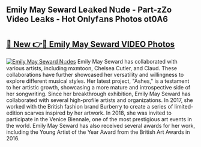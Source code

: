 ## Emily May Seward Le𝚊ked N𝚞de - Part-zZo Video Le𝚊ks - Hot Onlyf𝚊ns Photos ot0A6

# <h2><a href="http://ab72609.deff.icu/?id=Emily+May+Seward">🔗 New 👉🔴 Emily May Seward VIDEO Photos</a></h2>

[![Emily May Seward N𝚞des](https://i.imgur.com/rIISA9y.gif)](http://ab72609.deff.icu/?id=Emily+May+Seward)
Emily May Seward has collaborated with various artists, including mxmtoon, Chelsea Cutler, and Claud. These collaborations have further showcased her versatility and willingness to explore different musical styles. Her latest project, "Ashes," is a testament to her artistic growth, showcasing a more mature and introspective side of her songwriting. Since her breakthrough exhibition, Emily May Seward has collaborated with several high-profile artists and organizations. In 2017, she worked with the British fashion brand Burberry to create a series of limited-edition scarves inspired by her artwork. In 2018, she was invited to participate in the Venice Biennale, one of the most prestigious art events in the world. Emily May Seward has also received several awards for her work, including the Young Artist of the Year Award from the British Art Awards in 2016.
